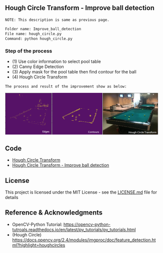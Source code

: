 ## Hough Circle Transform - Improve ball detection
```
NOTE: This description is same as previous page.
```
```
Folder name: Improve_ball_detection
File name: hough_circle.py
Command: python hough_circle.py
```
### Step of the process
* (1) Use color information to select pool table
* (2) Canny Edge Detection
* (3) Apply mask for the pool table then find contour for the ball
* (4) Hough Circle Transform

```
The process and result of the improvement show as below:
```
![](../README_IMG/improve_process.png)

## Code
- [Hough Circle Transform](https://github.com/Hank-Tsou/Computer-Vision-OpenCV-Python/tree/master/tutorials/Image_Processing/12_Hough_Circle_Transform)
- [Hough Circle Transform - Improve ball detection](https://github.com/Hank-Tsou/Computer-Vision-OpenCV-Python/tree/master/tutorials/Image_Processing/12_Hough_Circle_Transform/Improve_ball_detection)


## License

This project is licensed under the MIT License - see the [LICENSE.md](LICENSE.md) file for details

## Reference & Acknowledgments

* OpenCV-Python Tutorial: https://opencv-python-tutroals.readthedocs.io/en/latest/py_tutorials/py_tutorials.html
* (Hough Circle) https://docs.opencv.org/2.4/modules/imgproc/doc/feature_detection.html?highlight=houghcircles
